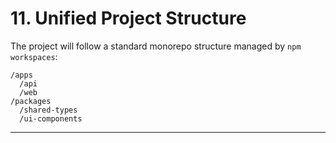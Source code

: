 # 11. Unified Project Structure

The project will follow a standard monorepo structure managed by `npm workspaces`:
```
/apps
  /api
  /web
/packages
  /shared-types
  /ui-components
```

---
